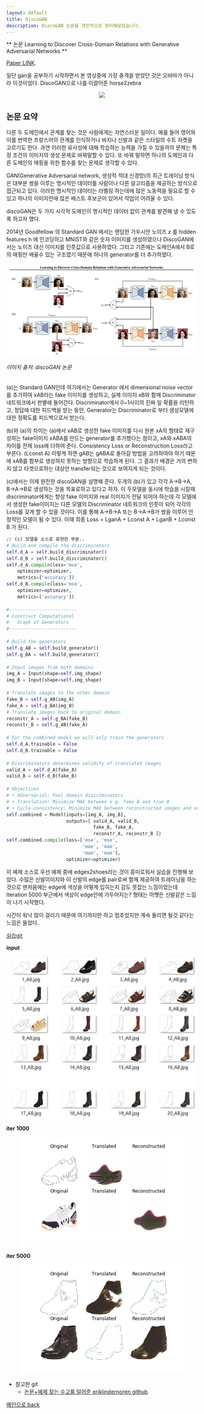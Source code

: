 ```yaml
---
layout: default
title: DiscoGAN
description: DiscoGAN 논문을 개인적으로 정리해보았습니다. 
---
```


** 논문 Learning to Discover Cross-Domain Relations with Generative Adversarial Networks **

[Paper LINK](https://arxiv.org/pdf/1703.05192.pdf).

일단 gan을 공부하기 시작하면서 본 영상중에 가장 충격을 받았던 것은 오바마가 아니라 이것이었다.
DiscoGAN으로 나를 이끌어준 horse2zebra

<p align="center">
    <img src="images/horse2zebra.gif" />
</p>


## 논문 요약 

다른 두 도메인에서 관계를 찾는 것은 사람에게는 자연스러운 일이다. 예를 들어 영어와 이를 번역한 프랑스어의 관계를 인식하거나 바지나 신발과 같은 스타일의 수트 자켓을 고르기도 한다. 
과연 이러한 유사성에 대해 학습하는 능력을 가질 수 있을까의 문제는 특정 조건의 이미지의 생성 문제로 바꿔말할 수 있다. 또 바꿔 말하면 하나의 도메인과 다른 도메인의 매핑을 위한 함수를 찾는 문제로 생각할 수 있다.

GAN(Generative Adversarial network, 생성적 적대 신경망)의 최근 트레이닝 방식은 대부분 쌍을 이루는 명시적인 데이터를 사람이나 다른 알고리즘을 제공하는 방식으로 접근되고 있다.
이러한 명시적인 데이터는 라벨링 하는데에 많은 노동력을 필요로 할 수 있고 하나의 이미지안에 많은 베스트 후보군이 있어서 작업이 어려울 수 있다.

discoGAN은 두 가지 시각적 도메인이 명시적인 데이터 없이 관계를 발견해 낼 수 있도록 하고자 했다.

2014년 Goodfellow 의 Standard GAN 에서는 랜덤한 가우시안 노이즈 z 를 hidden features h 에 인코딩하고 MNIST와 같은 숫자 이미지를 생성하였으나 DiscoGAN에서는 노이즈 대신 이미지를 인풋값으로 사용하였다. 
그리고 기존에는 도메인A에서 B로의 매핑만 배울수 있는 구조였기 때문에 하나의 generator를 더 추가하였다. 

<p align="center">
    <img src="images/discoGAN.PNG" />
</p>

######  이미지 출처:  discoGAN 논문 

(a)는 Standard GAN인데 여기에서는 Generator 에서 dimensional noise vector를 추가하여 xAB라는 fake 이미지를 생성하고, 실제 이미지 xB와 함께 Discriminator 네트워크에서 판별에 들어간다. Discriminator에서 0~1사이의 진짜 일 확률을 리턴하고, 정답에 대한 피드백을 받는 동안, Generator는 Discriminator로 부터 생성모델에 대한 정확도를 피드백으로서 받는다.

(b)와 (a)의 차이는 (a)에서 xAB로 생성한 fake 이미지를 다시 원본 xA의 형태로 재구성하는 fake이미지 xABA를 만드는 generator를 추가했다는 점이고, xA와 xABA의 차이를 전체 loss에 더하여 준다. Consistency Loss or Reconstruction Loss라고 부른다. (Lconst A) 
이렇게 하면 gAB는 gABA로 돌아갈 방법을 고려하여야 하기 때문에 xAB를 함부로 생성하지 못하는 방향으로 학습하게 된다. 그 결과가 배경은 거의 변하지 않고 타겟으로하는 대상만 transfer되는 것으로 보여지게 되는 것이다.


(c)에서는 이제 완전한 discoGAN을 설명해 준다. 두개의 (b)가 있고 각각 A->B->A, B->A->B로 생성하는 것을 목표로하고 있다고 하자. 이 두모델을 동시에 
학습을 시킬때 discriminator에게는 항상 fake 이미지와 real 이미지가 전달 되어야 하는데 각 모델에서 생성한 fake이미지는 다른 모델의 Discriminator 네트워크의 인풋이 되어 각각의 Loss를 갖게 할 수 있을 것이다. 이를 통해 A->B->A 또는 B->A->B가 쌍을 이루어 안정적인 모델이 될 수 있다.
이때 최종 Loss = LganA + Lconst A + LganB + Lconst B 가 된다.



```python
// (c) 모델을 소스로 표현한 부분..
# Build and compile the discriminators
self.d_A = self.build_discriminator()
self.d_B = self.build_discriminator()
self.d_A.compile(loss='mse',
    optimizer=optimizer,
    metrics=['accuracy'])
self.d_B.compile(loss='mse',
    optimizer=optimizer,
    metrics=['accuracy'])

#-------------------------
# Construct Computational
#   Graph of Generators
#-------------------------

# Build the generators
self.g_AB = self.build_generator()
self.g_BA = self.build_generator()

# Input images from both domains
img_A = Input(shape=self.img_shape)
img_B = Input(shape=self.img_shape)

# Translate images to the other domain
fake_B = self.g_AB(img_A)
fake_A = self.g_BA(img_B)
# Translate images back to original domain
reconstr_A = self.g_BA(fake_B)
reconstr_B = self.g_AB(fake_A)

# For the combined model we will only train the generators
self.d_A.trainable = False
self.d_B.trainable = False

# Discriminators determines validity of translated images
valid_A = self.d_A(fake_A)
valid_B = self.d_B(fake_B)

# Objectives
# + Adversarial: Fool domain discriminators
# + Translation: Minimize MAE between e.g. fake B and true B
# + Cycle-consistency: Minimize MAE between reconstructed images and original
self.combined = Model(inputs=[img_A, img_B],
                      outputs=[ valid_A, valid_B,
                                fake_B, fake_A,
                                reconstr_A, reconstr_B ])
self.combined.compile(loss=['mse', 'mse',
                            'mae', 'mae',
                            'mae', 'mae'],
                      optimizer=optimizer)

```

이 예제 소스로 우선 예제 중에 edges2shoes라는 것이 흥미로워서 실습을 진행해 보았다.
수많은 신발이미지와 이 신발의 edge를 pair로써 함께 제공하여 트레이닝을 하는 것으로 
맨처음에는 edge에 색상을 어떻게 입히는지 감도 못잡는 느낌이었는데 Iteration 5000 부근에서 
색상이 edge안에 가두어지는? 형태는 어쨋든 신발같은 느낌이 나기 시작했다.

시간이 워낙 많이 걸리기 때문에 여기까지만 하고 멈추었지만 계속 돌리면 될것 같다는 느낌은 들었다. 

[실습git](https://github.com/FullMooney/py_studies/blob/master/discogan/)

**input**
<p align="center">
    <img src="images/edges2shoesInput.PNG" />
</p>  

**iter 1000**
<p align="center">
    <img src="images/edges2shoesIter1000.png" />
</p>  

**iter 5000**
<p align="center">
    <img src="images/edges2shoesIter5000.png" />
</p>  



- 참고한 git
  - [논문+예제 찾는 수고를 덜어준 eriklindernoren github](https://github.com/eriklindernoren/Keras-GAN)

[메인으로 back](./)
